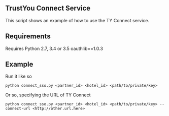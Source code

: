 TrustYou Connect Service
------------------------
This script shows an example of how to use the TY Connect service.

Requirements
------------

Requires Python 2.7, 3.4 or 3.5
oauthlib==1.0.3

Example
-------
Run it like so

```
python connect_sso.py <partner_id> <hotel_id> <path/to/private/key>
```


Or so, specifying the URL of TY Connect

```
python connect_sso.py <partner_id> <hotel_id> <path/to/private/key> --connect-url <http://other.url.here>
```
